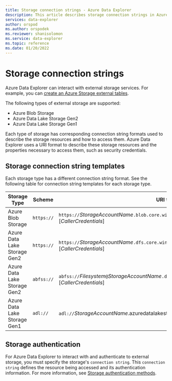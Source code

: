 ```yaml
---
title: Storage connection strings - Azure Data Explorer
description: This article describes storage connection strings in Azure Data Explorer.
services: data-explorer
author: orspod
ms.author: orspodek
ms.reviewer: shanisolomon
ms.service: data-explorer
ms.topic: reference
ms.date: 01/20/2022
---
```

# Storage connection strings

Azure Data Explorer can interact with external storage services. For example, you can [create an Azure Storage external tables](../../management/external-tables-azurestorage-azuredatalake.md).

The following types of external storage are supported:

* Azure Blob Storage
* Azure Data Lake Storage Gen2
* Azure Data Lake Storage Gen1

Each type of storage has corresponding connection string formats used to describe the storage resources and how to access them.
Azure Data Explorer uses a URI format to describe these storage resources and the properties necessary to access them, such as security credentials.

## Storage connection string templates

Each storage type has a different connection string format. See the following table for connection string templates for each storage type.

|Storage Type                  |Scheme    |URI template                          |
|------------------------------|----------|--------------------------------------|
|Azure Blob Storage            |`https://`|`https://`*StorageAccountName*`.blob.core.windows.net/`*Container*[`/`*BlobName*][*CallerCredentials*]|
|Azure Data Lake Storage Gen2  |`https://`|`https://`*StorageAccountName*`.dfs.core.windows.net/`*Filesystem*[`/`*PathToDirectoryOrFile*][*CallerCredentials*]|
|Azure Data Lake Storage Gen2  |`abfss://`|`abfss://`*Filesystem*`@`*StorageAccountName*`.dfs.core.windows.net/`[*PathToDirectoryOrFile*][*CallerCredentials*]|
|Azure Data Lake Storage Gen1  |`adl://`  |`adl://`*StorageAccountName*.azuredatalakestore.net/*PathToDirectoryOrFile*[*CallerCredentials*]|

## Storage authentication

For Azure Data Explorer to interact with and authenticate to external storage, you must specify the storage's `connection string`. This `connection string` defines the resource being accessed and its authentication information. For more information, see [Storage authentication methods](storage-authentication-methods.md).
